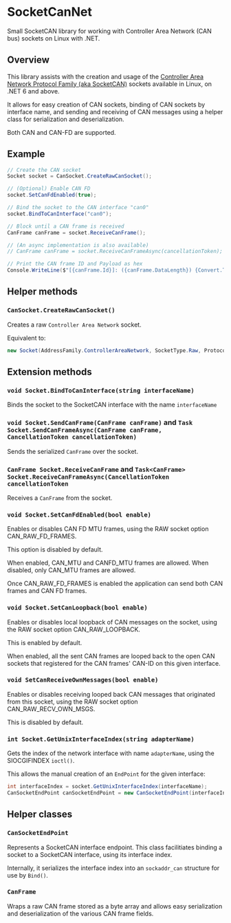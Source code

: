 # SocketCanNet

Small SocketCAN library for working with Controller Area Network (CAN bus) sockets on Linux with .NET.

## Overview

This library assists with the creation and usage of the [Controller Area Network Protocol Family (aka SocketCAN)](https://www.kernel.org/doc/Documentation/networking/can.txt) sockets available in Linux, on .NET 6 and above.

It allows for easy creation of CAN sockets, binding of CAN sockets by interface name, and sending and receiving of CAN messages using a helper class for serialization and deserialization.

Both CAN and CAN-FD are supported.

## Example

```csharp
// Create the CAN socket
Socket socket = CanSocket.CreateRawCanSocket();

// (Optional) Enable CAN FD
socket.SetCanFdEnabled(true);

// Bind the socket to the CAN interface "can0"
socket.BindToCanInterface("can0");

// Block until a CAN frame is received
CanFrame canFrame = socket.ReceiveCanFrame();

// (An async implementation is also available)
// CanFrame canFrame = socket.ReceiveCanFrameAsync(cancellationToken);

// Print the CAN frame ID and Payload as hex
Console.WriteLine($"[{canFrame.Id}]: ({canFrame.DataLength}) {Convert.ToHexString(canFrame.PayloadSpan)}");

```

## Helper methods

### `CanSocket.CreateRawCanSocket()`

Creates a raw `Controller Area Network` socket.

Equivalent to:

```csharp
new Socket(AddressFamily.ControllerAreaNetwork, SocketType.Raw, ProtocolType.Raw);
```

## Extension methods

### `void Socket.BindToCanInterface(string interfaceName)`

Binds the socket to the SocketCAN interface with the name `interfaceName`

### `void Socket.SendCanFrame(CanFrame canFrame)` and `Task Socket.SendCanFrameAsync(CanFrame canFrame, CancellationToken cancellationToken)`

Sends the serialized `CanFrame` over the socket.

### `CanFrame Socket.ReceiveCanFrame` and `Task<CanFrame> Socket.ReceiveCanFrameAsync(CancellationToken cancellationToken`

Receives a `CanFrame` from the socket.

### `void Socket.SetCanFdEnabled(bool enable)`

Enables or disables CAN FD MTU frames, using the RAW socket option CAN_RAW_FD_FRAMES.

This option is disabled by default.

When enabled, CAN_MTU and CANFD_MTU frames are allowed.
When disabled, only CAN_MTU frames are allowed.

Once CAN_RAW_FD_FRAMES is enabled the application can send both CAN frames and CAN FD frames.

### `void Socket.SetCanLoopback(bool enable)`

Enables or disables local loopback of CAN messages on the socket, using the RAW socket option CAN_RAW_LOOPBACK.

This is enabled by default.

When enabled, all the sent CAN frames are looped back to the open CAN sockets that registered for the CAN frames' CAN-ID on this given interface.

### `void SetCanReceiveOwnMessages(bool enable)`

Enables or disables receiving looped back CAN messages that originated from this socket, using the RAW socket option CAN_RAW_RECV_OWN_MSGS.

This is disabled by default.

### `int Socket.GetUnixInterfaceIndex(string adapterName)`

Gets the index of the network interface with name `adapterName`, using the SIOCGIFINDEX `ioctl()`.

This allows the manual creation of an `EndPoint` for the given interface:

```csharp
int interfaceIndex = socket.GetUnixInterfaceIndex(interfaceName);
CanSocketEndPoint canSocketEndPoint = new CanSocketEndPoint(interfaceIndex);
```

## Helper classes

### `CanSocketEndPoint`

Represents a SocketCAN interface endpoint. This class facilitiates binding a socket to a SocketCAN interface, using its interface index.

Internally, it serializes the interface index into an `sockaddr_can` structure for use by `Bind()`.

### `CanFrame`

Wraps a raw CAN frame stored as a byte array and allows easy serialization and deserialization of the various CAN frame fields.
